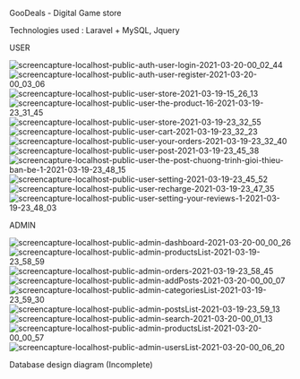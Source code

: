 GooDeals - Digital Game store

Technologies used : Laravel + MySQL, Jquery

USER

![screencapture-localhost-public-auth-user-login-2021-03-20-00_02_44](https://user-images.githubusercontent.com/61373631/111816740-c6ef0500-890f-11eb-8c20-d4af40471516.png)
![screencapture-localhost-public-auth-user-register-2021-03-20-00_03_06](https://user-images.githubusercontent.com/61373631/111816752-c9515f00-890f-11eb-8db9-833c357af884.png)
![screencapture-localhost-public-user-store-2021-03-19-15_26_13](https://user-images.githubusercontent.com/61373631/111816761-cd7d7c80-890f-11eb-8b9c-b5c34f7dd3e0.png)
![screencapture-localhost-public-user-the-product-16-2021-03-19-23_31_45](https://user-images.githubusercontent.com/61373631/111816769-d1110380-890f-11eb-9cf9-3c778c1de6c6.png)
![screencapture-localhost-public-user-store-2021-03-19-23_32_55](https://user-images.githubusercontent.com/61373631/111816778-d3735d80-890f-11eb-9aef-5f7ead04bebd.png)
![screencapture-localhost-public-user-cart-2021-03-19-23_32_23](https://user-images.githubusercontent.com/61373631/111816792-d66e4e00-890f-11eb-8ff0-a1f6c56ade32.png)
![screencapture-localhost-public-user-your-orders-2021-03-19-23_32_40](https://user-images.githubusercontent.com/61373631/111816801-d8381180-890f-11eb-8633-52930e68cf37.png)
![screencapture-localhost-public-user-post-2021-03-19-23_45_38](https://user-images.githubusercontent.com/61373631/111816811-db330200-890f-11eb-95f3-9097e0a754c8.png)
![screencapture-localhost-public-user-the-post-chuong-trinh-gioi-thieu-ban-be-1-2021-03-19-23_48_15](https://user-images.githubusercontent.com/61373631/111816816-dd955c00-890f-11eb-8ccf-0639b0989027.png)
![screencapture-localhost-public-user-setting-2021-03-19-23_45_52](https://user-images.githubusercontent.com/61373631/111816849-e6862d80-890f-11eb-8e39-9f306bbd82a9.png)
![screencapture-localhost-public-user-recharge-2021-03-19-23_47_35](https://user-images.githubusercontent.com/61373631/111816855-e84ff100-890f-11eb-9ec8-e68473e9a3a3.png)
![screencapture-localhost-public-user-setting-your-reviews-1-2021-03-19-23_48_03](https://user-images.githubusercontent.com/61373631/111816898-f140c280-890f-11eb-836b-c22f751ec797.png)

ADMIN

![screencapture-localhost-public-admin-dashboard-2021-03-20-00_00_26](https://user-images.githubusercontent.com/61373631/111816972-061d5600-8910-11eb-9208-a6b0a885b645.png)
![screencapture-localhost-public-admin-productsList-2021-03-19-23_58_59](https://user-images.githubusercontent.com/61373631/111816997-0a497380-8910-11eb-9cf0-a985cc6d38ae.png)
![screencapture-localhost-public-admin-orders-2021-03-19-23_58_45](https://user-images.githubusercontent.com/61373631/111817076-251be800-8910-11eb-9fc4-7e8afebf0edd.png)
![screencapture-localhost-public-admin-addPosts-2021-03-20-00_00_07](https://user-images.githubusercontent.com/61373631/111817112-3107aa00-8910-11eb-80fb-16db05512be1.png)
![screencapture-localhost-public-admin-categoriesList-2021-03-19-23_59_30](https://user-images.githubusercontent.com/61373631/111817119-32d16d80-8910-11eb-853f-832f625555f6.png)
![screencapture-localhost-public-admin-postsList-2021-03-19-23_59_13](https://user-images.githubusercontent.com/61373631/111817129-36fd8b00-8910-11eb-9a9f-4f6584353340.png)
![screencapture-localhost-public-admin-search-2021-03-20-00_01_13](https://user-images.githubusercontent.com/61373631/111817145-3bc23f00-8910-11eb-90c5-95ea9b6dc5a4.png)
![screencapture-localhost-public-admin-productsList-2021-03-20-00_00_57](https://user-images.githubusercontent.com/61373631/111817170-44b31080-8910-11eb-963e-a17fcca130fd.png)
![screencapture-localhost-public-admin-usersList-2021-03-20-00_06_20](https://user-images.githubusercontent.com/61373631/111817182-47ae0100-8910-11eb-8d7b-346ac547ff87.png)


Database design diagram (Incomplete)
